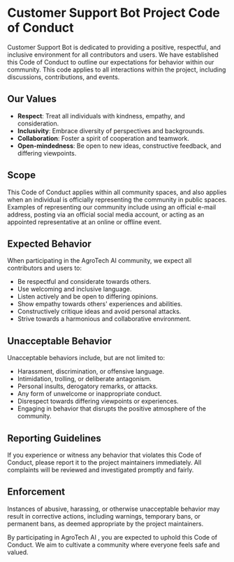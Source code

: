 
# Customer Support Bot Project Code of Conduct

Customer Support Bot is dedicated to providing a positive, respectful, and inclusive environment for all contributors and users. We have established this Code of Conduct to outline our expectations for behavior within our community. This code applies to all interactions within the project, including discussions, contributions, and events.

## Our Values

- **Respect**: Treat all individuals with kindness, empathy, and consideration.
- **Inclusivity**: Embrace diversity of perspectives and backgrounds.
- **Collaboration**: Foster a spirit of cooperation and teamwork.
- **Open-mindedness**: Be open to new ideas, constructive feedback, and differing viewpoints.

## Scope

This Code of Conduct applies within all community spaces, and also applies when
an individual is officially representing the community in public spaces.
Examples of representing our community include using an official e-mail address,
posting via an official social media account, or acting as an appointed
representative at an online or offline event.

## Expected Behavior


When participating in the AgroTech AI community, we expect all contributors and users to:


- Be respectful and considerate towards others.
- Use welcoming and inclusive language.
- Listen actively and be open to differing opinions.
- Show empathy towards others' experiences and abilities.
- Constructively critique ideas and avoid personal attacks.
- Strive towards a harmonious and collaborative environment.

## Unacceptable Behavior

Unacceptable behaviors include, but are not limited to:

- Harassment, discrimination, or offensive language.
- Intimidation, trolling, or deliberate antagonism.
- Personal insults, derogatory remarks, or attacks.
- Any form of unwelcome or inappropriate conduct.
- Disrespect towards differing viewpoints or experiences.
- Engaging in behavior that disrupts the positive atmosphere of the community.

## Reporting Guidelines

If you experience or witness any behavior that violates this Code of Conduct, please report it to the project maintainers immediately. All complaints will be reviewed and investigated promptly and fairly.

## Enforcement

Instances of abusive, harassing, or otherwise unacceptable behavior may result in corrective actions, including warnings, temporary bans, or permanent bans, as deemed appropriate by the project maintainers. 


By participating in AgroTech AI , you are expected to uphold this Code of Conduct. We aim to cultivate a community where everyone feels safe and valued.
